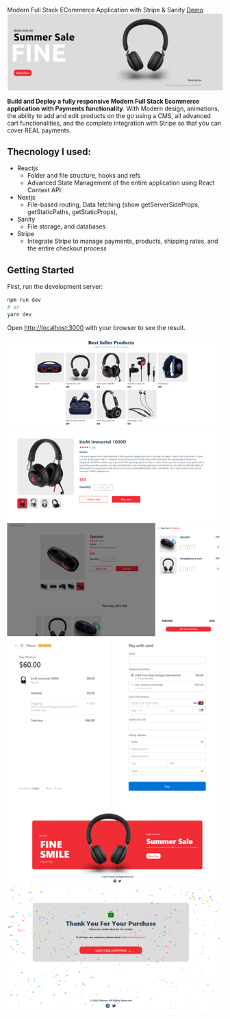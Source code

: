 
Modern Full Stack ECommerce Application with Stripe & Sanity
[Demo](https://rpmm-ecommerce.vercel.app/)
![](public/header.png)

**Build and Deploy a fully responsive Modern Full Stack Ecommerce application with Payments functionality**. With Modern design, animations, the ability to add and edit products on the go using a CMS, all advanced cart functionalities, and the complete integration with Stripe so that you can cover REAL payments.

## Thecnology I used:
- Reactjs
    - Folder and file structure, hooks and refs
    - Advanced State Management of the entire application using React Context API
- Nextjs
    - File-based routing, Data fetching (show getServerSideProps, getStaticPaths, getStaticProps),
- Sanity
    - File storage, and databases
- Stripe
    - Integrate Stripe to manage payments, products, shipping rates, and the entire checkout process

## Getting Started

First, run the development server:

```bash
npm run dev
# or
yarn dev
```

Open [http://localhost:3000](http://localhost:3000) with your browser to see the result.

![](public/bunner.png)
![](public/pickup.png)
![](public/rightside.png)
![](public/checkout.png)
![](public/footer.png)
![](public/success.png)
